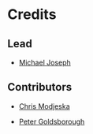 # Credits

## Lead

* [Michael Joseph](https://github.com/michaeljoseph)

## Contributors

* [Chris Modjeska](https://github.com/Sureiya)

* [Peter Goldsborough](https://github.com/goldsborough)
